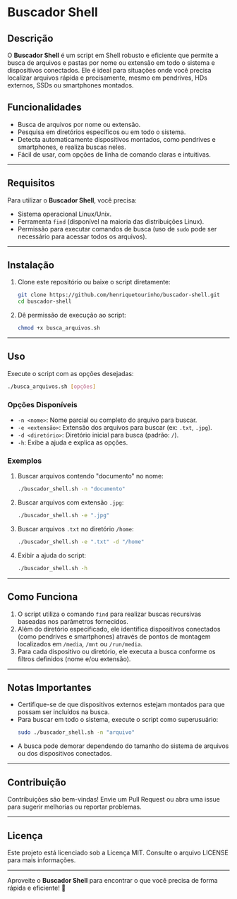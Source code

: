 # Buscador Shell

## Descrição
O **Buscador Shell** é um script em Shell robusto e eficiente que permite a busca de arquivos e pastas por nome ou extensão em todo o sistema e dispositivos conectados. Ele é ideal para situações onde você precisa localizar arquivos rápida e precisamente, mesmo em pendrives, HDs externos, SSDs ou smartphones montados.

## Funcionalidades
- Busca de arquivos por nome ou extensão.
- Pesquisa em diretórios específicos ou em todo o sistema.
- Detecta automaticamente dispositivos montados, como pendrives e smartphones, e realiza buscas neles.
- Fácil de usar, com opções de linha de comando claras e intuitivas.

---

## Requisitos
Para utilizar o **Buscador Shell**, você precisa:
- Sistema operacional Linux/Unix.
- Ferramenta `find` (disponível na maioria das distribuições Linux).
- Permissão para executar comandos de busca (uso de `sudo` pode ser necessário para acessar todos os arquivos).

---

## Instalação
1. Clone este repositório ou baixe o script diretamente:
   ```bash
   git clone https://github.com/henriquetourinho/buscador-shell.git
   cd buscador-shell
   ```
2. Dê permissão de execução ao script:
   ```bash
   chmod +x busca_arquivos.sh
   ```

---

## Uso
Execute o script com as opções desejadas:
```bash
./busca_arquivos.sh [opções]
```
### Opções Disponíveis
- `-n <nome>`: Nome parcial ou completo do arquivo para buscar.
- `-e <extensão>`: Extensão dos arquivos para buscar (ex: `.txt`, `.jpg`).
- `-d <diretório>`: Diretório inicial para busca (padrão: `/`).
- `-h`: Exibe a ajuda e explica as opções.

### Exemplos
1. Buscar arquivos contendo "documento" no nome:
   ```bash
   ./buscador_shell.sh -n "documento"
   ```

2. Buscar arquivos com extensão `.jpg`:
   ```bash
   ./buscador_shell.sh -e ".jpg"
   ```

3. Buscar arquivos `.txt` no diretório `/home`:
   ```bash
   ./buscador_shell.sh -e ".txt" -d "/home"
   ```

4. Exibir a ajuda do script:
   ```bash
   ./buscador_shell.sh -h
   ```

---

## Como Funciona
1. O script utiliza o comando `find` para realizar buscas recursivas baseadas nos parâmetros fornecidos.
2. Além do diretório especificado, ele identifica dispositivos conectados (como pendrives e smartphones) através de pontos de montagem localizados em `/media`, `/mnt` ou `/run/media`.
3. Para cada dispositivo ou diretório, ele executa a busca conforme os filtros definidos (nome e/ou extensão).

---

## Notas Importantes
- Certifique-se de que dispositivos externos estejam montados para que possam ser incluídos na busca.
- Para buscar em todo o sistema, execute o script como superusuário:
  ```bash
  sudo ./buscador_shell.sh -n "arquivo"
  ```
- A busca pode demorar dependendo do tamanho do sistema de arquivos ou dos dispositivos conectados.

---

## Contribuição
Contribuições são bem-vindas! Envie um Pull Request ou abra uma issue para sugerir melhorias ou reportar problemas.

---

## Licença
Este projeto está licenciado sob a Licença MIT. Consulte o arquivo LICENSE para mais informações.

---

Aproveite o **Buscador Shell** para encontrar o que você precisa de forma rápida e eficiente! 🚀

